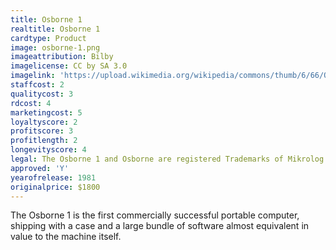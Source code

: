 ```yaml
---
title: Osborne 1
realtitle: Osborne 1
cardtype: Product
image: osborne-1.png
imageattribution: Bilby
imagelicense: CC by SA 3.0
imagelink: 'https://upload.wikimedia.org/wikipedia/commons/thumb/6/66/Osborne_1_open.jpg/800px-Osborne_1_open.jpg'
staffcost: 2
qualitycost: 3
rdcost: 4
marketingcost: 5
loyaltyscore: 2
profitscore: 3
profitlength: 2
longevityscore: 4
legal: The Osborne 1 and Osborne are registered Trademarks of Mikrolog Ltd
approved: 'Y'
yearofrelease: 1981
originalprice: $1800
---
```


The Osborne 1 is the first commercially successful portable computer, shipping with a case and a large bundle of software almost equivalent in value to the machine itself.
